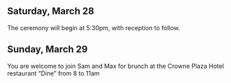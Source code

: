 ## Saturday, March 28

The ceremony will begin at 5:30pm, with reception to follow.

## Sunday, March 29

You are welcome to join Sam and Max for brunch at the Crowne Plaza
Hotel restaurant “Dine” from 8 to 11am
